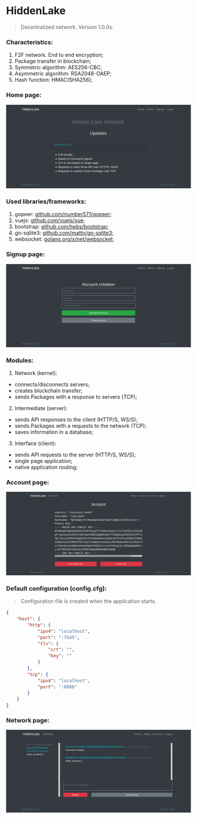 # HiddenLake

> Decentralized network. Version 1.0.0s.

### Characteristics:
1. F2F network. End to end encryption;
2. Package transfer in blockchain;
3. Symmetric algorithm: AES256-CBC;
4. Asymmetric algorithm: RSA2048-OAEP;
5. Hash function: HMAC(SHA256);

### Home page:
<img src="/images/HiddenLake1.png" alt="HomePage"/>

### Used libraries/frameworks:
1. gopeer: [github.com/number571/gopeer](https://github.com/number571/gopeer);
2. vuejs: [github.com/vuejs/vue](https://github.com/vuejs/vue);
3. bootstrap: [github.com/twbs/bootstrap](https://github.com/twbs/bootstrap);
4. go-sqlite3: [github.com/mattn/go-sqlite3](https://github.com/mattn/go-sqlite3);
5. websocket: [golang.org/x/net/websocket](https://golang.org/x/net/websocket);

### Signup page:
<img src="/images/HiddenLake2.png" alt="SignupPage"/>

### Modules:
1. Network (kernel): 
* connects/disconnects servers;
* creates blockchain transfer;
* sends Packages with a response to servers (TCP);
2. Intermediate (server): 
* sends API responses to the client (HTTP/S, WS/S);
* sends Packages with a requests to the network (TCP);
* saves information in a database;
3. Interface (client): 
* sends API requests to the server (HTTP/S, WS/S);
* single page application;
* native application routing;

### Account page:
<img src="/images/HiddenLake3.png" alt="AccountPage"/>

### Default configuration (config.cfg): 
> Configuration file is created when the application starts.
```json
{
	"host": {
		"http": {
			"ipv4": "localhost",
			"port": ":7545",
			"tls": {
				"crt": "",
				"key": ""
			}
		},
		"tcp": {
			"ipv4": "localhost",
			"port": ":8080"
		}
	}
}
```

### Network page:
<img src="/images/HiddenLake4.png" alt="NetworkPage"/>
